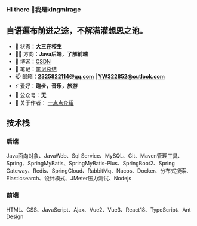 ### Hi there 👋我是kingmirage

<!--
**kingmirage/kingmirage** is a ✨ _special_ ✨ repository because its `README.md` (this file) appears on your GitHub profile.

Here are some ideas to get you started:

- 🔭 I’m currently working on ...
- 🌱 I’m currently learning ...
- 👯 I’m looking to collaborate on ...
- 🤔 I’m looking for help with ...
- 💬 Ask me about ...
- 📫 How to reach me: ...
- 😄 Pronouns: ...
- ⚡ Fun fact: ...
-->
## 自语遍布前进之途，不解满灌想思之池。

- 🏡 状态：**大三在校生**
- 👨‍💻 方向：**Java后端，了解前端**
- 📝 博客：[CSDN](https://blog.csdn.net/m0_63060848)
- 🙌 笔记：[笔记总结](https://www.yuque.com/kcsshier/zpovmy)
- 📫 邮箱：**[2325822114@qq.com](mailto:2325822114@qq.com) | [YW322852@outlook.com](mailto:YW322852@outlook.com)**
- ⚡ 爱好：**跑步，音乐，旅游**
- 🌱 公众号：**无**
- 💬 关于作者： [一点点介绍](https://mp.weixin.qq.com/s/I3L7-iAqLRKRPw4vVg3bMA)

## 技术栈

### 后端

Java面向对象、JavaWeb、Sql Service、MySQL、Git、Maven管理工具、Spring、SpringMyBatis、SpringMyBatis-Plus、SpringBoot2、Spring Gateway、Redis、SpringCloud、RabbitMq、Nacos、Docker、分布式搜索、Elasticsearch、设计模式、JMeter压力测试、Nodejs

### 前端

HTML、CSS、JavaScript、Ajax、Vue2、Vue3、React18、TypeScript、Ant Design
